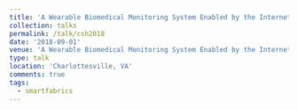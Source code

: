 ```yaml
---
title: 'A Wearable Biomedical Monitoring System Enabled by the Internet-of-Things'
collection: talks
permalink: /talk/csh2018
date: '2018-09-01'
venue: 'A Wearable Biomedical Monitoring System Enabled by the Internet-of-Things. NSF Connections in Smart Health (CSH) Workshop with Kapil R. Dandekar, Genevieve Dion, Adam Fontecchio, Timothy Kurzweg.'
type: talk
location: 'Charlottesville, VA'
comments: true
tags:
  - smartfabrics
---
```


